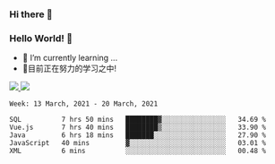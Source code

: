 ### Hi there 👋
### Hello World! 🙌

- 🌱 I’m currently learning ...
- 📖目前正在努力的学习之中!

<a href="https://github.com/anuraghazra/github-readme-stats">
  <img src="https://github-readme-stats.vercel.app/api?username=keyboardWithDream&show_icons=true&repo=github-readme-stats" />
</a>
<a href="https://github.com/anuraghazra/convoychat">
  <img src="https://github-readme-stats.vercel.app/api/top-langs/?username=keyboardWithDream&layout=compact&repo=convoychat" />
</a>



<!--START_SECTION:waka-->
```text
Week: 13 March, 2021 - 20 March, 2021

SQL          7 hrs 50 mins   ████████▓░░░░░░░░░░░░░░░░   34.69 % 
Vue.js       7 hrs 40 mins   ████████▒░░░░░░░░░░░░░░░░   33.90 % 
Java         6 hrs 18 mins   ███████░░░░░░░░░░░░░░░░░░   27.90 % 
JavaScript   40 mins         ▓░░░░░░░░░░░░░░░░░░░░░░░░   03.01 % 
XML          6 mins          ░░░░░░░░░░░░░░░░░░░░░░░░░   00.48 % 
```
<!--END_SECTION:waka-->
